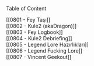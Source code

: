 ---
---  
  
Table of Content  
  
[[0801 - Fey Taşı]]  
[[0802 - Kule2 (akaDragon)]]  
[[0803 - Fey Logbook]]  
[[0804 - Kule2 Debriefing]]  
[[0805 - Legend Lore Hazırlıkları]]  
[[0806 - Legend Fucking Lore]]  
[[0807 - Vincent Geekout]]
